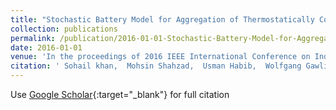 ```yaml
---
title: "Stochastic Battery Model for Aggregation of Thermostatically Controlled Loads"
collection: publications
permalink: /publication/2016-01-01-Stochastic-Battery-Model-for-Aggregation-of-Thermostatically-Controlled-Loads
date: 2016-01-01
venue: 'In the proceedings of 2016 IEEE International Conference on Industrial Technology (ICIT), Taipei, Taiwan'
citation: ' Sohail khan,  Mohsin Shahzad,  Usman Habib,  Wolfgang Gawlik,  Peter Palensky, &quot;Stochastic Battery Model for Aggregation of Thermostatically Controlled Loads.&quot; In the proceedings of 2016 IEEE International Conference on Industrial Technology (ICIT), Taipei, Taiwan, 2016.'
---
```

Use [Google Scholar](https://scholar.google.com/scholar?q=Stochastic+Battery+Model+for+Aggregation+of+Thermostatically+Controlled+Loads){:target="_blank"} for full citation